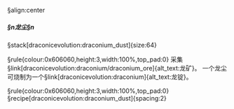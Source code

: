 §align:center
##### §n龙尘§n

§stack[draconicevolution:draconium_dust]{size:64}

§rule{colour:0x606060,height:3,width:100%,top_pad:0}
采集§link[draconicevolution:draconium/draconium_ore]{alt_text:龙矿}。
一个龙尘可烧制为一个§link[draconicevolution:draconium]{alt_text:龙锭}。

§rule{colour:0x606060,height:3,width:100%,top_pad:0}
§recipe[draconicevolution:draconium_dust]{spacing:2}